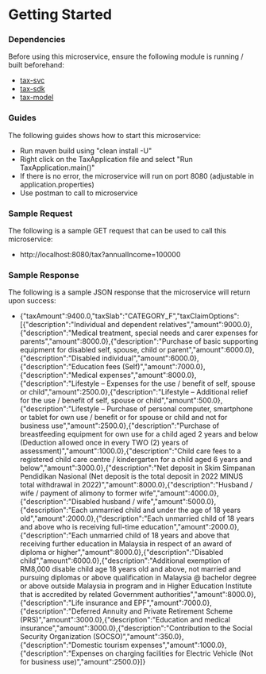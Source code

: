 # Getting Started

### Dependencies
Before using this microservice, ensure the following module is running / built beforehand:

* [tax-svc](https://github.com/cyberdx01/tax-svc)
* [tax-sdk](https://github.com/cyberdx01/tax-sdk)
* [tax-model](https://github.com/cyberdx01/tax-model)


### Guides
The following guides shows how to start this microservice:

* Run maven build using "clean install -U"
* Right click on the TaxApplication file and select "Run TaxApplication.main()"
* If there is no error, the microservice will run on port 8080 (adjustable in application.properties)
* Use postman to call to microservice

### Sample Request
The following is a sample GET request that can be used to call this microservice:

* http://localhost:8080/tax?annualIncome=100000

### Sample Response
The following is a sample JSON response that the microservice will return upon success:

* {"taxAmount":9400.0,"taxSlab":"CATEGORY_F","taxClaimOptions":[{"description":"Individual and dependent relatives","amount":9000.0},{"description":"Medical treatment, special needs and carer expenses for parents","amount":8000.0},{"description":"Purchase of basic supporting equipment for disabled self, spouse, child or parent","amount":6000.0},{"description":"Disabled individual","amount":6000.0},{"description":"Education fees (Self)","amount":7000.0},{"description":"Medical expenses","amount":8000.0},{"description":"Lifestyle – Expenses for the use / benefit of self, spouse or child","amount":2500.0},{"description":"Lifestyle – Additional relief for the use / benefit of self, spouse or child","amount":500.0},{"description":"Lifestyle – Purchase of personal computer, smartphone or tablet for own use / benefit or for spouse or child and not for business use","amount":2500.0},{"description":"Purchase of breastfeeding equipment for own use for a child aged 2 years and below (Deduction allowed once in every TWO (2) years of assessment)","amount":1000.0},{"description":"Child care fees to a registered child care centre / kindergarten for a child aged 6 years and below","amount":3000.0},{"description":"Net deposit in Skim Simpanan Pendidikan Nasional (Net deposit is the total deposit in 2022 MINUS total withdrawal in 2022)","amount":8000.0},{"description":"Husband / wife / payment of alimony to former wife","amount":4000.0},{"description":"Disabled husband / wife","amount":5000.0},{"description":"Each unmarried child and under the age of 18 years old","amount":2000.0},{"description":"Each unmarried child of 18 years and above who is receiving full-time education","amount":2000.0},{"description":"Each unmarried child of 18 years and above that receiving further education in Malaysia in respect of an award of diploma or higher","amount":8000.0},{"description":"Disabled child","amount":6000.0},{"description":"Additional exemption of RM8,000 disable child age 18 years old and above, not married and pursuing diplomas or above qualification in Malaysia @ bachelor degree or above outside Malaysia in program and in Higher Education Institute that is accredited by related Government authorities","amount":8000.0},{"description":"Life insurance and EPF","amount":7000.0},{"description":"Deferred Annuity and Private Retirement Scheme (PRS)","amount":3000.0},{"description":"Education and medical insurance","amount":3000.0},{"description":"Contribution to the Social Security Organization (SOCSO)","amount":350.0},{"description":"Domestic tourism expenses","amount":1000.0},{"description":"Expenses on charging facilities for Electric Vehicle (Not for business use)","amount":2500.0}]}
